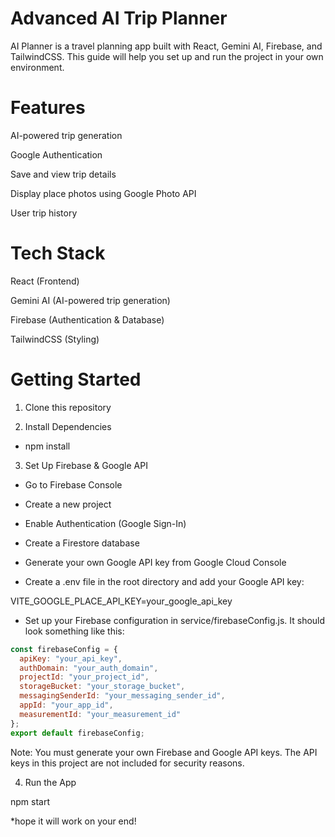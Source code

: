 Advanced AI Trip Planner
=======================

AI Planner is a travel planning app built with React, Gemini AI, Firebase, and TailwindCSS. This guide will help you set up and run the project in your own environment.

Features
=======================

AI-powered trip generation

Google Authentication

Save and view trip details

Display place photos using Google Photo API

User trip history

Tech Stack
=======================

React (Frontend)

Gemini AI (AI-powered trip generation)

Firebase (Authentication & Database)

TailwindCSS (Styling)

Getting Started
=======================

1. Clone this repository

2. Install Dependencies

* npm install

3. Set Up Firebase & Google API

* Go to Firebase Console

* Create a new project

* Enable Authentication (Google Sign-In)

* Create a Firestore database

* Generate your own Google API key from Google Cloud Console

* Create a .env file in the root directory and add your Google API key:

 VITE_GOOGLE_PLACE_API_KEY=your_google_api_key

* Set up your Firebase configuration in service/firebaseConfig.js. It should look something like this:

```javascript
const firebaseConfig = {
  apiKey: "your_api_key",
  authDomain: "your_auth_domain",
  projectId: "your_project_id",
  storageBucket: "your_storage_bucket",
  messagingSenderId: "your_messaging_sender_id",
  appId: "your_app_id",
  measurementId: "your_measurement_id"
};
export default firebaseConfig;
```


Note: You must generate your own Firebase and Google API keys. The API keys in this project are not included for security reasons.

4. Run the App

npm start

*hope it will work on your end!
